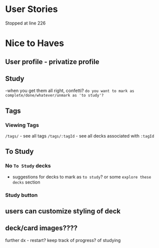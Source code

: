 # User Stories
Stopped at line 226

# Nice to Haves
## User profile - privatize profile
## Study
-when you get them all right, confetti? `do you want to mark as complete/done/whatever/unmark as 'to study'?`
## Tags
### Viewing Tags
`/tags/` - see all tags
`/tags/:tagId` - see all decks associated with `:tagId`

## To Study
### No `To Study` decks
* suggestions for decks to mark as `to study`? or some `explore these decks` section

### Study button
## users can customize styling of deck
## deck/card images????
further dx - restart? keep track of progress? of studying
